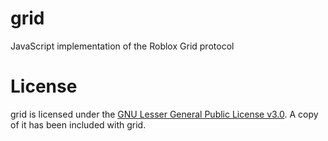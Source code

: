 # grid
JavaScript implementation of the Roblox Grid protocol

# License
grid is licensed under the [GNU Lesser General Public License v3.0](https://www.gnu.org/licenses/lgpl-3.0.txt). A copy of it has been included with grid.